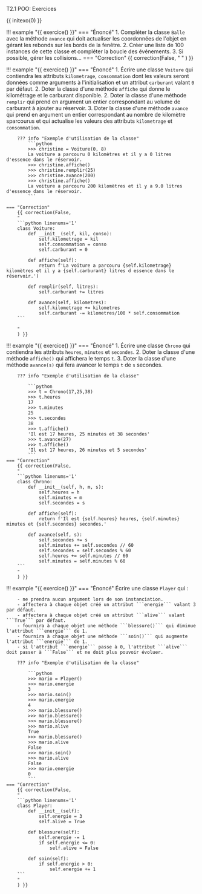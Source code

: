 T2.1 POO: Exercices

{{ initexo(0) }}

!!! example "{{ exercice() }}"
    === "Énoncé" 
        1. Compléter la classe `Balle` avec la méthode `avance` qui doit actualiser les coordonnées de l'objet en gérant les rebonds sur les bords de la fenêtre.
        2. Créer une liste de 100 instances de cette classe et compléter la boucle des événements.
        3. Si possible, gérer les collisions...
    === "Correction" 
        {{ correction(False, 
        "
        "
        ) }}

!!! example "{{ exercice() }}"
    === "Énoncé" 
        1. Écrire une classe `Voiture` qui contiendra les attributs `kilometrage`, `consommation` dont les valeurs seront données comme arguments à l'initialisation et un attribut `carburant` valant `0` par défaut.
        2. Doter la classe d'une méthode `affiche` qui donne le kilométrage et le carburant disponible.
        2. Doter la classe d'une méthode `remplir` qui prend en argument un entier correspondant au volume de carburant à ajouter au réservoir.
        3. Doter la classe d'une méthode `avance` qui prend en argument un entier correspondant au nombre de kilomètre sparcourus et qui actualise les valeurs des attributs `kilometrage` et `consommation`.

        ??? info "Exemple d'utilisation de la classe"
            ```python 
            >>> christine = Voiture(0, 8)
            La voiture a parcouru 0 kilomètres et il y a 0 litres d'essence dans le réservoir.
            >>> christine.affiche()
            >>> christine.remplir(25)
            >>> christine.avance(200)
            >>> christine.affiche()
            La voiture a parcouru 200 kilomètres et il y a 9.0 litres d'essence dans le réservoir.
            ```
            
    === "Correction" 
        {{ correction(False, 
        "
        ```python linenums='1'
        class Voiture:
            def __init__(self, kil, conso):
                self.kilometrage = kil
                self.consommation = conso
                self.carburant = 0

            def affiche(self):
                return f'La voiture a parcouru {self.kilometrage} kilomètres et il y a {self.carburant} litres d essence dans le réservoir.')

            def remplir(self, litres):
                self.carburant += litres

            def avance(self, kilometres):
                self.kilometrage += kilometres
                self.carburant -= kilometres/100 * self.consommation
        ```
        
        "
        ) }}

!!! example "{{ exercice() }}"
    === "Énoncé"
        1. Écrire une classe ```Chrono``` qui contiendra les attributs ```heures```, ```minutes``` et ```secondes```.
        2. Doter la classe d'une méthode ```affiche()``` qui affichera le temps ```t```.
        3. Doter la classe d'une méthode ```avance(s)``` qui fera avancer le temps ```t``` de ```s``` secondes.

        ??? info "Exemple d'utilisation de la classe"

            ```python
            >>> t = Chrono(17,25,38)
            >>> t.heures
            17
            >>> t.minutes
            25
            >>> t.secondes
            38
            >>> t.affiche()
            'Il est 17 heures, 25 minutes et 38 secondes'
            >>> t.avance(27)
            >>> t.affiche()
            'Il est 17 heures, 26 minutes et 5 secondes'
            ```
    === "Correction"
        {{ correction(False, 
        "
        ```python linenums='1'
        class Chrono:
            def __init__(self, h, m, s):
                self.heures = h
                self.minutes = m
                self.secondes = s
                
            def affiche(self):
                return f'Il est {self.heures} heures, {self.minutes} minutes et {self.secondes} secondes.'

            def avance(self, s):
                self.secondes += s
                self.minutes += self.secondes // 60
                self.secondes = self.secondes % 60
                self.heures += self.minutes // 60
                self.minutes = self.minutes % 60
        ```
        "
        ) }}

!!! example "{{ exercice() }}"
    === "Énoncé"
        Écrire une classe ```Player``` qui :

        - ne prendra aucun argument lors de son instanciation.
        - affectera à chaque objet créé un attribut ```energie``` valant 3 par défaut. 
        - affectera à chaque objet créé un attribut ```alive``` valant ```True``` par défaut.
        - fournira à chaque objet une méthode ```blessure()``` qui diminue l'attribut ```energie``` de 1.
        - fournira à chaque objet une méthode ```soin()``` qui augmente l'attribut ```energie``` de 1.
        - si l'attribut ```energie``` passe à 0, l'attribut ```alive``` doit passer à ```False``` et ne doit plus pouvoir évoluer.

        ??? info "Exemple d'utilisation de la classe"

            ```python
            >>> mario = Player()
            >>> mario.energie
            3
            >>> mario.soin()
            >>> mario.energie
            4
            >>> mario.blessure()
            >>> mario.blessure()
            >>> mario.blessure()
            >>> mario.alive
            True
            >>> mario.blessure()
            >>> mario.alive
            False
            >>> mario.soin()
            >>> mario.alive
            False
            >>> mario.energie
            0
            ```
    === "Correction"
        {{ correction(False, 
        "
        ```python linenums='1'
        class Player:
            def __init__(self):
                self.energie = 3
                self.alive = True
            
            def blessure(self):
                self.energie -= 1
                if self.energie <= 0:
                    self.alive = False
                
            def soin(self):
                if self.energie > 0:
                    self.energie += 1
        ```
        "
        ) }}
